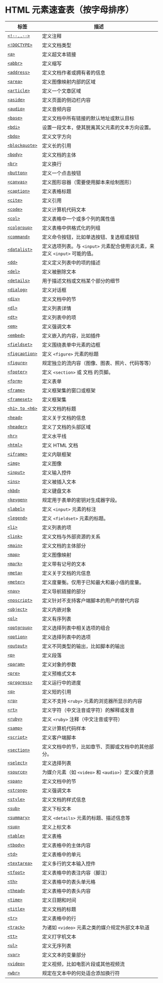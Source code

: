# HTML 元素速查表（按字母排序）

| 标签               | 描述                                                         |
| ------------------ | ------------------------------------------------------------ |
| [`<!--..-->`]()    | 定义注释                                                     |
| [`<!DOCTYPE>`]()   | 定义文档类型                                                 |
| [`<a>`]()          | 定义超文本链接                                               |
| [`<abbr>`]()       | 定义缩写                                                     |
| [`<address>`]()    | 定义文档作者或拥有者的信息                                   |
| [`<area>`]()       | 定义图像映射内部的区域                                       |
| [`<article>`]()    | 定义一个文章区域                                             |
| [`<aside>`]()      | 定义页面的侧边栏内容                                         |
| [`<audio>`]()      | 定义音频内容                                                 |
| [`<base>`]()       | 定义文档中所有链接的默认地址或默认目标                       |
| [`<bdi>`]()        | 设置一段文本，使其脱离其父元素的文本方向设置。               |
| [`<bdo>`]()        | 定义文字方向                                                 |
| [`<blockquote>`]() | 定义长的引用                                                 |
| [`<body>`]()       | 定义文档的主体                                               |
| [`<br>`]()         | 定义换行                                                     |
| [`<button>`]()     | 定义一个点击按钮                                             |
| [`<canvas>`]()     | 定义图形容器（需要使用脚本来绘制图形）                       |
| [`<caption>`]()    | 定义表格标题                                                 |
| [`<cite>`]()       | 定义引用                                                     |
| [`<code>`]()       | 定义计算机代码文本                                           |
| [`<col>`]()        | 定义表格中一个或多个列的属性值                               |
| [`<colgroup>`]()   | 定义表格中供格式化的列组                                     |
| [`<command>`]()    | 定义命令按钮，比如单选按钮、复选框或按钮                     |
| [`<datalist>`]()   | 定义选项列表。与 `<input>` 元素配合使用该元素，来定义 `<input>` 可能的值。 |
| [`<dd>`]()         | 定义定义列表中的项的描述                                     |
| [`<del>`]()        | 定义被删除文本                                               |
| [`<details>`]()    | 用于描述文档或文档某个部分的细节                             |
| [`<dialog>`]()     | 定义对话框                                                   |
| [`<div>`]()        | 定义文档中的节                                               |
| [`<dl>`]()         | 定义列表详情                                                 |
| [`<dt>`]()         | 定义列表中的项                                               |
| [`<em>`]()         | 定义强调文本                                                 |
| [`<embed>`]()      | 定义嵌入的内容，比如插件                                     |
| [`<fieldset>`]()   | 定义围绕表单中元素的边框                                     |
| [`<figcaption>`]() | 定义 `<figure>` 元素的标题                                   |
| [`<figure>`]()     | 规定独立的流内容（图像、图表、照片、代码等等）               |
| [`<footer>`]()     | 定义 `<section>` 或 文档 的页脚。                            |
| [`<form>`]()       | 定义表单                                                     |
| [`<frame>`]()      | 定义框架集的窗口或框架                                       |
| [`<frameset>`]()   | 定义框架集                                                   |
| [`<h1> to <h6>`]() | 定义文档的标题                                               |
| [`<head>`]()       | 定义关于文档的信息                                           |
| [`<header>`]()     | 定义了文档的头部区域                                         |
| [`<hr>`]()         | 定义水平线                                                   |
| [`<html>`]()       | 定义 HTML 文档                                               |
| [`<iframe>`]()     | 定义内联框架                                                 |
| [`<img>`]()        | 定义图像                                                     |
| [`<input>`]()      | 定义输入控件                                                 |
| [`<ins>`]()        | 定义被插入文本                                               |
| [`<kbd>`]()        | 定义键盘文本                                                 |
| [`<keygen>`]()     | 规定用于表单的密钥对生成器字段。                             |
| [`<label>`]()      | 定义 `<input>` 元素的标注                                    |
| [`<legend>`]()     | 定义 `<fieldset>` 元素的标题。                               |
| [`<li>`]()         | 定义列表的项                                                 |
| [`<link>`]()       | 定义文档与外部资源的关系                                     |
| [`<main>`]()       | 定义文档的主体部分                                           |
| [`<map>`]()        | 定义图像映射                                                 |
| [`<mark>`]()       | 定义带有记号的文本                                           |
| [`<meta>`]()       | 定义关于文档的元信息                                         |
| [`<meter>`]()      | 定义度量衡。仅用于已知最大和最小值的度量。                   |
| [`<nav>`]()        | 定义导航链接的部分                                           |
| [`<noscript>`]()   | 定义针对不支持客户端脚本的用户的替代内容                     |
| [`<object>`]()     | 定义内嵌对象                                                 |
| [`<ol>`]()         | 定义有序列表                                                 |
| [`<optgroup>`]()   | 定义选择列表中相关选项的组合                                 |
| [`<option>`]()     | 定义选择列表中的选项                                         |
| [`<output>`]()     | 定义不同类型的输出，比如脚本的输出                           |
| [`<p>`]()          | 定义段落                                                     |
| [`<param>`]()      | 定义对象的参数                                               |
| [`<pre>`]()        | 定义预格式文本                                               |
| [`<progress>`]()   | 定义运行中的进度                                             |
| [`<q>`]()          | 定义短的引用                                                 |
| [`<rp>`]()         | 定义不支持 `<ruby>` 元素的浏览器所显示的内容                 |
| [`<rt>`]()         | 定义字符（中文注音或字符）的解释或发音                       |
| [`<ruby>`]()       | 定义 `<ruby>` 注释（中文注音或字符）                         |
| [`<samp>`]()       | 定义计算机代码样本                                           |
| [`<script>`]()     | 定义客户端脚本                                               |
| [`<section>`]()    | 定义文档中的节，比如章节、页脚或文档中的其他部分。           |
| [`<select>`]()     | 定义选择列表                                                 |
| [`<source>`]()     | 为媒介元素（如 `<video>` 和 `<audio>`）定义媒介资源          |
| [`<span>`]()       | 定义文档中的节                                               |
| [`<strong>`]()     | 定义强调文本                                                 |
| [`<style>`]()      | 定义文档的样式信息                                           |
| [`<sub>`]()        | 定义下标文本                                                 |
| [`<summary>`]()    | 定义 `<details>` 元素的标题、描述信息等                      |
| [`<sup>`]()        | 定义上标文本                                                 |
| [`<table>`]()      | 定义表格                                                     |
| [`<tbody>`]()      | 定义表格中的主体内容                                         |
| [`<td>`]()         | 定义表格中的单元                                             |
| [`<textarea>`]()   | 定义多行的文本输入控件                                       |
| [`<tfoot>`]()      | 定义表格中的表注内容（脚注）                                 |
| [`<th>`]()         | 定义表格中的表头单元格                                       |
| [`<thead>`]()      | 定义表格中的表头内容                                         |
| [`<time>`]()       | 定义日期和时间                                               |
| [`<title>`]()      | 定义文档的标题                                               |
| [`<tr>`]()         | 定义表格中的行                                               |
| [`<track>`]()      | 为诸如 `<video>` 元素之类的媒介规定外部文本轨道              |
| [`<tt>`]()         | 定义打字机文本                                               |
| [`<ul>`]()         | 定义无序列表                                                 |
| [`<var>`]()        | 定义文本的变量部分                                           |
| [`<video>`]()      | 定义视频，比如电影片段或其他视频流                           |
| [`<wbr>`]()        | 规定在文本中的何处适合添加换行符                             |

